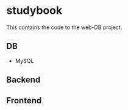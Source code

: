 # studybook
This contains the code to the web-DB project. 

## DB

- MySQL

## Backend

## Frontend
